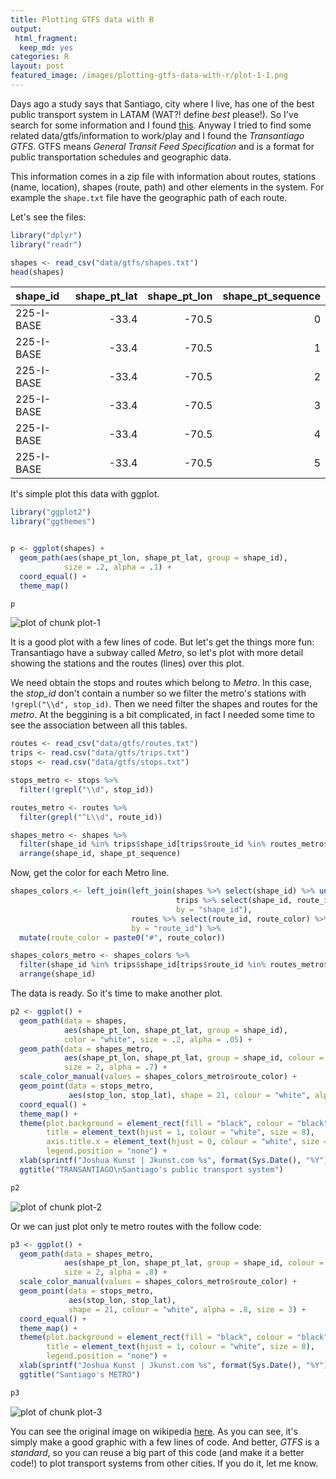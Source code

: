 ```yaml
---
title: Plotting GTFS data with R
output:
 html_fragment:
  keep_md: yes
categories: R
layout: post
featured_image: /images/plotting-gtfs-data-with-r/plot-1-1.png
---
```




Days ago a study says that Santiago, city where I live, has one of the best
public transport system in LATAM (WAT?! define *best* please!). So I've search
for some information and I found
[this](http://www.siemens.com/press/pool/de/feature/2014/infrastructure-cities/2014-06-mobility-opportunity/slide-credo.pdf#page=6).
Anyway I tried to find some related data/gtfs/information to work/play and I found the
*Transantiago GTFS*. GTFS means *General Transit Feed Specification* and is a format for
public transportation schedules and geographic data.

This information comes in a zip file with information about routes, stations
(name, location), shapes (route, path) and other elements in the system. For example
the `shape.txt` file have the geographic path of each route.

Let's see the files:


```r
library("dplyr")
library("readr")

shapes <- read_csv("data/gtfs/shapes.txt")
head(shapes)
```



|shape_id   | shape_pt_lat| shape_pt_lon| shape_pt_sequence|
|:----------|------------:|------------:|-----------------:|
|225-I-BASE |        -33.4|        -70.5|                 0|
|225-I-BASE |        -33.4|        -70.5|                 1|
|225-I-BASE |        -33.4|        -70.5|                 2|
|225-I-BASE |        -33.4|        -70.5|                 3|
|225-I-BASE |        -33.4|        -70.5|                 4|
|225-I-BASE |        -33.4|        -70.5|                 5|

It's simple plot this data with ggplot.


```r
library("ggplot2")
library("ggthemes")


p <- ggplot(shapes) +
  geom_path(aes(shape_pt_lon, shape_pt_lat, group = shape_id),
            size = .2, alpha = .1) +
  coord_equal() +
  theme_map()

p
```

<img src="/images/plotting-gtfs-data-with-r/plot-1-1.png" title="plot of chunk plot-1" alt="plot of chunk plot-1" style="display: block; margin: auto;" />

It is a good plot with a few lines of code. But let's get the things more fun:
Transantiago have a subway called *Metro*, so let's plot with more detail showing the
stations and the routes (lines) over this plot.

We need obtain the stops and routes which belong to *Metro*. In this case, the *stop_id*
don't contain a number so we filter the metro's stations with `!grepl("\\d", stop_id)`.
Then we need filter the shapes and routes for the *metro*. At the beggining is a bit complicated,
in fact I needed some time to see the association between all this tables.


```r
routes <- read_csv("data/gtfs/routes.txt")
trips <- read.csv("data/gtfs/trips.txt")
stops <- read.csv("data/gtfs/stops.txt")

stops_metro <- stops %>%
  filter(!grepl("\\d", stop_id))

routes_metro <- routes %>%
  filter(grepl("^L\\d", route_id))

shapes_metro <- shapes %>%
  filter(shape_id %in% trips$shape_id[trips$route_id %in% routes_metro$route_id]) %>%
  arrange(shape_id, shape_pt_sequence)
```

Now, get the color for each Metro line.


```r
shapes_colors <- left_join(left_join(shapes %>% select(shape_id) %>% unique(),
                                     trips %>% select(shape_id, route_id) %>% unique(),
                                     by = "shape_id"),
                           routes %>% select(route_id, route_color) %>% unique(),
                           by = "route_id") %>%
  mutate(route_color = paste0("#", route_color))

shapes_colors_metro <- shapes_colors %>%
  filter(shape_id %in% trips$shape_id[trips$route_id %in% routes_metro$route_id]) %>% unique() %>%
  arrange(shape_id)
```

The data is ready. So it's time to make another plot.


```r
p2 <- ggplot() +
  geom_path(data = shapes,
            aes(shape_pt_lon, shape_pt_lat, group = shape_id),
            color = "white", size = .2, alpha = .05) +
  geom_path(data = shapes_metro,
            aes(shape_pt_lon, shape_pt_lat, group = shape_id, colour = shape_id),
            size = 2, alpha = .7) +
  scale_color_manual(values = shapes_colors_metro$route_color) +
  geom_point(data = stops_metro,
             aes(stop_lon, stop_lat), shape = 21, colour = "white", alpha = .8) +
  coord_equal() +
  theme_map() +
  theme(plot.background = element_rect(fill = "black", colour = "black"),
        title = element_text(hjust = 1, colour = "white", size = 8),
        axis.title.x = element_text(hjust = 0, colour = "white", size = 7),
        legend.position = "none") +
  xlab(sprintf("Joshua Kunst | Jkunst.com %s", format(Sys.Date(), "%Y"))) +
  ggtitle("TRANSANTIAGO\nSantiago's public transport system")

p2
```

<img src="/images/plotting-gtfs-data-with-r/plot-2-1.png" title="plot of chunk plot-2" alt="plot of chunk plot-2" style="display: block; margin: auto;" />

Or we can just plot only te metro routes with the follow code:


```r
p3 <- ggplot() +
  geom_path(data = shapes_metro,
            aes(shape_pt_lon, shape_pt_lat, group = shape_id, colour = shape_id),
            size = 2, alpha = .8) +
  scale_color_manual(values = shapes_colors_metro$route_color) +
  geom_point(data = stops_metro,
             aes(stop_lon, stop_lat),
             shape = 21, colour = "white", alpha = .8, size = 3) +
  coord_equal() +
  theme_map() +
  theme(plot.background = element_rect(fill = "black", colour = "black"),
        title = element_text(hjust = 1, colour = "white", size = 8),
        legend.position = "none") + 
  xlab(sprintf("Joshua Kunst | Jkunst.com %s", format(Sys.Date(), "%Y"))) +
  ggtitle("Santiago's METRO")

p3
```

<img src="/images/plotting-gtfs-data-with-r/plot-3-1.png" title="plot of chunk plot-3" alt="plot of chunk plot-3" style="display: block; margin: auto;" />

You can see the original image on wikipedia
[here](http://upload.wikimedia.org/wikipedia/commons/archive/4/49/20091229144454%21Metro_de_Santiago.svg).
As you can see, it's simply make a good graphic with a few lines of code. And better,
*GTFS* is a *standard*, so you can reuse a big part of this code (and make it a better code!)
to plot transport systems from other cities. If you do it, let me know.
